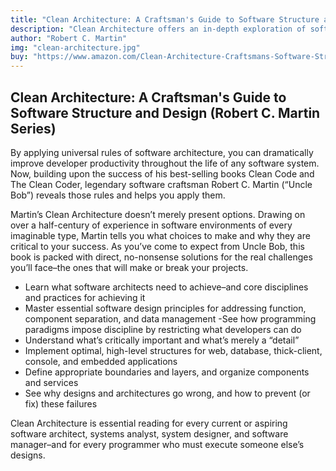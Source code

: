 ```yaml
---
title: "Clean Architecture: A Craftsman's Guide to Software Structure and Design (Robert C. Martin Series)"
description: "Clean Architecture offers an in-depth exploration of software architecture principles aimed at creating maintainable, scalable, and testable systems. The book emphasizes the importance of separating concerns, adhering to the Dependency Inversion Principle, and establishing clear boundaries between components to ensure flexibility and resilience in software design."
author: "Robert C. Martin"
img: "clean-architecture.jpg"
buy: "https://www.amazon.com/Clean-Architecture-Craftsmans-Software-Structure/dp/0134494164"
---
```


## Clean Architecture: A Craftsman's Guide to Software Structure and Design (Robert C. Martin Series)

By applying universal rules of software architecture, you can dramatically improve developer productivity throughout the life of any software system. Now, building upon the success of his best-selling books Clean Code and The Clean Coder, legendary software craftsman Robert C. Martin (“Uncle Bob”) reveals those rules and helps you apply them.

Martin’s Clean Architecture doesn’t merely present options. Drawing on over a half-century of experience in software environments of every imaginable type, Martin tells you what choices to make and why they are critical to your success. As you’ve come to expect from Uncle Bob, this book is packed with direct, no-nonsense solutions for the real challenges you’ll face–the ones that will make or break your projects.

- Learn what software architects need to achieve–and core disciplines and practices for achieving it
- Master essential software design principles for addressing function, component separation, and data management
-See how programming paradigms impose discipline by restricting what developers can do
- Understand what’s critically important and what’s merely a “detail”
- Implement optimal, high-level structures for web, database, thick-client, console, and embedded applications
- Define appropriate boundaries and layers, and organize components and services
- See why designs and architectures go wrong, and how to prevent (or fix) these failures

Clean Architecture is essential reading for every current or aspiring software architect, systems analyst, system designer, and software manager–and for every programmer who must execute someone else’s designs.
